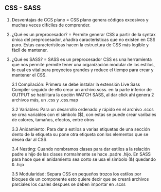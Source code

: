 ## CSS - SASS ##

1. Desventajas de CCS plano = CSS plano genera códigos excesivos y muchas veces difíciles de comprender.

2. ¿Qué es un preprocesador?    = Permite generar CSS a partir de la syntax única del preprocesador, añadira características que no existen en CSS puro. Estas características hacen la estructura de CSS más legible y fácil de mantener.

3. ¿Qué es SASS?    = SASS es un preprocesador CSS es una herramienta que nos permite permite tener una organización modular de los estilos, lo cual es vital para proyectos grandes y reduce el tiempo para crear y mantener el CSS.

    3.1 Compilación: Primero se debe instalar la extensión Live Sass Compiler seguido de ello crear un archivo.scss. en la parte inferior de OUTPUT se habilitara la opción WATCH SASS, al dar click ahí genera 2 archivos más, un .css y .css.map
    
    3.2 Variables: Para un desarrollo ordenado y rápido en el archivo .sccs se crea variables con el simbolo ($), con estas se puede crear varibales de colores, tamaños, efectos, entre otros
    
    3.3 Anidamiento: Para dar a estilos a varias etiquetas de una sección dento de la etiqueta su pone otra etiqueta con los elementos que se desea dar al CSS.
    
    3.4 Nesting: Cuando nombramos clases para dar estilos a la relación padre e hijo de las clases normalmente se hace .padre .hijo. En SASS para hace que el anidamiento sea corto se usa el simbolo (&) quedando & .hijo
    
    3.5 Modularidad: Separa CSS en pequeños trozos los estilos por bloques de un componente esto quiere decir que se creará archivos parciales los cuales despues se deben importar en .scss 